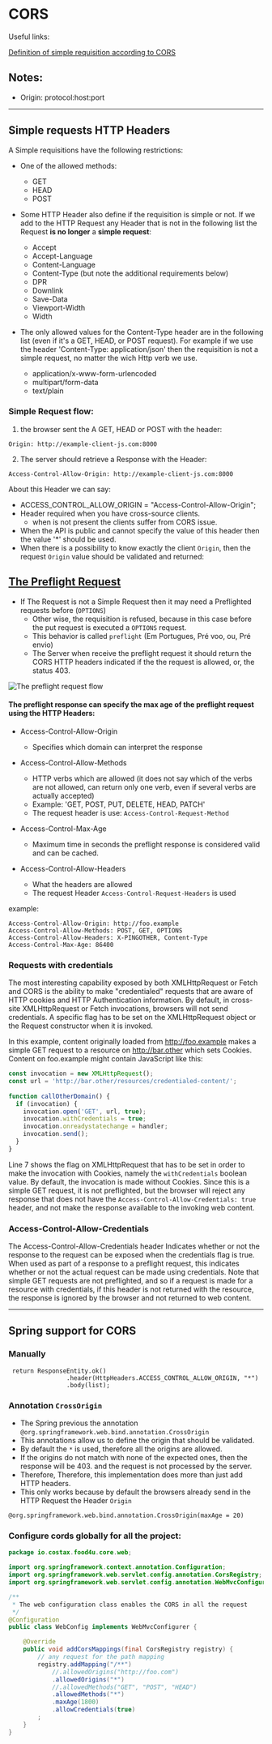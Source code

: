 # CORS

Useful links: 

[Definition of simple requisition according to CORS](https://developer.mozilla.org/en-US/docs/Web/HTTP/CORS#Simple_requests)

## Notes:

- Origin: protocol:host:port

---
## Simple requests HTTP Headers

A Simple requisitions have the following restrictions:

- One of the allowed methods: 
  - GET 
  - HEAD 
  - POST
  
- Some HTTP Header also define if the requisition is simple or not. If we add to the HTTP Request any Header that is not in the following list the Request **is no longer** a **simple request**:

  - Accept
  - Accept-Language
  - Content-Language
  - Content-Type (but note the additional requirements below)
  - DPR
  - Downlink
  - Save-Data
  - Viewport-Width
  - Width
  
- The only allowed values for the Content-Type header are in the following list (even if it's a GET, HEAD, or POST request). For example if we use the header 'Content-Type: application/json' then the requisition is not a simple request, no matter the wich Http verb we use. 

  - application/x-www-form-urlencoded
  - multipart/form-data
  - text/plain

### Simple Request flow:

1. the browser sent the A GET, HEAD or POST with the header:
```
Origin: http://example-client-js.com:8000
```

2. The server should retrieve a Response with the Header:
```
Access-Control-Allow-Origin: http://example-client-js.com:8000
```

About this Header we can say:

  - ACCESS_CONTROL_ALLOW_ORIGIN = "Access-Control-Allow-Origin";
  - Header required when you have cross-source clients.
    - when is not present the clients suffer from CORS issue.
  - When the API is public and cannot specify the value of this header then the value '*' should be used.
  - When there is a possibility to know exactly the client `Origin`, then the request `Origin` value should be validated and returned:
  
  



## [The Preflight Request](https://developer.mozilla.org/en-US/docs/Web/HTTP/CORS#Preflighted_requests)

- If The Request is not a Simple Request then it may need a Preflighted requests before (`OPTIONS`)
  - Other wise, the requisition is refused, because in this case before the put request is executed a `OPTIONS` request.
  - This behavior is called `preflight` (Em Portugues, Pré voo, ou, Pré envio)
  - The Server when receive the preflight request it should return the CORS HTTP headers indicated if the the request is allowed, or, the status 403.

![The preflight request flow](https://mdn.mozillademos.org/files/16753/preflight_correct.png)

#### The preflight response can specify the max age of the preflight request using the HTTP Headers: 

- Access-Control-Allow-Origin
    - Specifies which domain can interpret the response

- Access-Control-Allow-Methods
    - HTTP verbs which are allowed (it does not say which of the verbs are not allowed, can return only one verb, even if several verbs are actually accepted)
    - Example: 'GET, POST, PUT, DELETE, HEAD, PATCH'
    - The request header is use: `Access-Control-Request-Method`

- Access-Control-Max-Age
    - Maximum time in seconds the preflight response is considered valid and can be cached.

- Access-Control-Allow-Headers
    - What the headers are allowed
    - The request Header `Access-Control-Request-Headers` is used

example:
```
Access-Control-Allow-Origin: http://foo.example
Access-Control-Allow-Methods: POST, GET, OPTIONS
Access-Control-Allow-Headers: X-PINGOTHER, Content-Type
Access-Control-Max-Age: 86400
```


### Requests with credentials

The most interesting capability exposed by both XMLHttpRequest or Fetch and CORS is the ability to make "credentialed" requests that are aware of HTTP cookies and HTTP Authentication information. By default, in cross-site XMLHttpRequest or Fetch invocations, browsers will not send credentials. A specific flag has to be set on the XMLHttpRequest object or the Request constructor when it is invoked.

In this example, content originally loaded from http://foo.example makes a simple GET request to a resource on http://bar.other which sets Cookies. Content on foo.example might contain JavaScript like this:

```javascript
const invocation = new XMLHttpRequest();
const url = 'http://bar.other/resources/credentialed-content/';
    
function callOtherDomain() {
  if (invocation) {
    invocation.open('GET', url, true);
    invocation.withCredentials = true;
    invocation.onreadystatechange = handler;
    invocation.send(); 
  }
}
```

Line 7 shows the flag on XMLHttpRequest that has to be set in order to make the invocation with Cookies, namely the `withCredentials` boolean value. 
By default, the invocation is made without Cookies. Since this is a simple GET request, it is not preflighted, but the browser will reject any response that does not have the `Access-Control-Allow-Credentials: true` header, and not make the response available to the invoking web content.


### Access-Control-Allow-Credentials
The Access-Control-Allow-Credentials header Indicates whether or not the response to the request can be exposed when the credentials flag is true. When used as part of a response to a preflight request, this indicates whether or not the actual request can be made using credentials.
 Note that simple GET requests are not preflighted, and so if a request is made for a resource with credentials, if this header is not returned with the resource, the response is ignored by the browser and not returned to web content.


---
## Spring support for CORS

### Manually

```
 return ResponseEntity.ok()
                .header(HttpHeaders.ACCESS_CONTROL_ALLOW_ORIGIN, "*")
                .body(list);
```

### Annotation `CrossOrigin`

- The Spring previous the annotation `@org.springframework.web.bind.annotation.CrossOrigin`
- This annotations allow us to define the origin that should be validated.
- By default the `*` is used, therefore all  the origins are allowed.
- If the origins do not match with none of the expected ones, then the response will be 403. and the request is not processed by the server.
- Therefore, Therefore, this implementation does more than just add HTTP headers.
- This only works because by default the browsers already send in the HTTP Request the Header `Origin`

```
@org.springframework.web.bind.annotation.CrossOrigin(maxAge = 20)
```


### Configure cords globally for all the project:

```java
package io.costax.food4u.core.web;

import org.springframework.context.annotation.Configuration;
import org.springframework.web.servlet.config.annotation.CorsRegistry;
import org.springframework.web.servlet.config.annotation.WebMvcConfigurer;

/**
 * The web configuration class enables the CORS in all the request
 */
@Configuration
public class WebConfig implements WebMvcConfigurer {

    @Override
    public void addCorsMappings(final CorsRegistry registry) {
        // any request for the path mapping
        registry.addMapping("/**")
            //.allowedOrigins("http://foo.com")
            .allowedOrigins("*")
            //.allowedMethods("GET", "POST", "HEAD")
            .allowedMethods("*")
            .maxAge(1800)
            .allowCredentials(true)
        ;
    }
}
```
